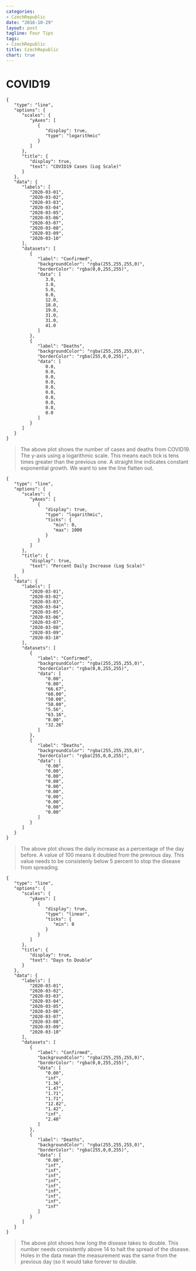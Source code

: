 ```yaml
---
categories:
- CzechRepublic
date: "2016-10-29"
layout: post
tagline: Four Tips
tags:
- CzechRepublic
title: CzechRepublic
chart: true
---
```



# COVID19

```chart
{
   "type": "line",
   "options": {
      "scales": {
         "yAxes": [
            {
               "display": true,
               "type": "logarithmic"
            }
         ]
      },
      "title": {
         "display": true,
         "text": "COVID19 Cases (Log Scale)"
      }
   },
   "data": {
      "labels": [
         "2020-03-01",
         "2020-03-02",
         "2020-03-03",
         "2020-03-04",
         "2020-03-05",
         "2020-03-06",
         "2020-03-07",
         "2020-03-08",
         "2020-03-09",
         "2020-03-10"
      ],
      "datasets": [
         {
            "label": "Confirmed",
            "backgroundColor": "rgba(255,255,255,0)",
            "borderColor": "rgba(0,0,255,255)",
            "data": [
               3.0,
               3.0,
               5.0,
               8.0,
               12.0,
               18.0,
               19.0,
               31.0,
               31.0,
               41.0
            ]
         },
         {
            "label": "Deaths",
            "backgroundColor": "rgba(255,255,255,0)",
            "borderColor": "rgba(255,0,0,255)",
            "data": [
               0.0,
               0.0,
               0.0,
               0.0,
               0.0,
               0.0,
               0.0,
               0.0,
               0.0,
               0.0
            ]
         }
      ]
   }
}
```

> The above plot shows the number of cases and deaths from COVID19. The y-axis using a logarithmic scale. This means each tick is tens times greater than the previous one. A straight line indicates constant exponential growth. We want to see the line flatten out.

```chart
{
   "type": "line",
   "options": {
      "scales": {
         "yAxes": [
            {
               "display": true,
               "type": "logarithmic",
               "ticks": {
                  "min": 0,
                  "max": 1000
               }
            }
         ]
      },
      "title": {
         "display": true,
         "text": "Percent Daily Increase (Log Scale)"
      }
   },
   "data": {
      "labels": [
         "2020-03-01",
         "2020-03-02",
         "2020-03-03",
         "2020-03-04",
         "2020-03-05",
         "2020-03-06",
         "2020-03-07",
         "2020-03-08",
         "2020-03-09",
         "2020-03-10"
      ],
      "datasets": [
         {
            "label": "Confirmed",
            "backgroundColor": "rgba(255,255,255,0)",
            "borderColor": "rgba(0,0,255,255)",
            "data": [
               "0.00",
               "0.00",
               "66.67",
               "60.00",
               "50.00",
               "50.00",
               "5.56",
               "63.16",
               "0.00",
               "32.26"
            ]
         },
         {
            "label": "Deaths",
            "backgroundColor": "rgba(255,255,255,0)",
            "borderColor": "rgba(255,0,0,255)",
            "data": [
               "0.00",
               "0.00",
               "0.00",
               "0.00",
               "0.00",
               "0.00",
               "0.00",
               "0.00",
               "0.00",
               "0.00"
            ]
         }
      ]
   }
}
```

> The above plot shows the daily increase as a percentage of the day before. A value of 100 means it doubled from the previous day. This value needs to be consistenly below 5 percent to stop the disease from spreading.

```chart
{
   "type": "line",
   "options": {
      "scales": {
         "yAxes": [
            {
               "display": true,
               "type": "linear",
               "ticks": {
                  "min": 0
               }
            }
         ]
      },
      "title": {
         "display": true,
         "text": "Days to Double"
      }
   },
   "data": {
      "labels": [
         "2020-03-01",
         "2020-03-02",
         "2020-03-03",
         "2020-03-04",
         "2020-03-05",
         "2020-03-06",
         "2020-03-07",
         "2020-03-08",
         "2020-03-09",
         "2020-03-10"
      ],
      "datasets": [
         {
            "label": "Confirmed",
            "backgroundColor": "rgba(255,255,255,0)",
            "borderColor": "rgba(0,0,255,255)",
            "data": [
               "0.00",
               "inf",
               "1.36",
               "1.47",
               "1.71",
               "1.71",
               "12.82",
               "1.42",
               "inf",
               "2.48"
            ]
         },
         {
            "label": "Deaths",
            "backgroundColor": "rgba(255,255,255,0)",
            "borderColor": "rgba(255,0,0,255)",
            "data": [
               "0.00",
               "inf",
               "inf",
               "inf",
               "inf",
               "inf",
               "inf",
               "inf",
               "inf",
               "inf"
            ]
         }
      ]
   }
}
```

> The above plot shows how long the disease takes to double. This number needs consistently above 14 to halt the spread of the disease. Holes in the data mean the measurement was the same from the previous day (so it would take forever to double.
